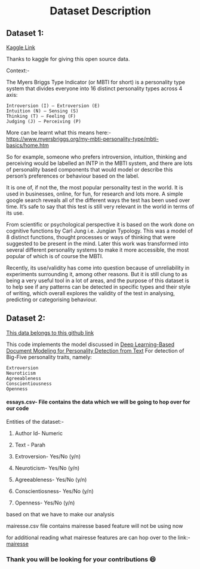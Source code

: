 <h1 align="center">Dataset Description</h1>

## Dataset 1:

[Kaggle Link](https://www.kaggle.com/datasnaek/mbti-type)

Thanks to kaggle for giving this open source data.

Context:-

The Myers Briggs Type Indicator (or MBTI for short) is a personality type system that divides everyone into 16 distinct personality types across 4 axis:

    Introversion (I) – Extroversion (E)
    Intuition (N) – Sensing (S)
    Thinking (T) – Feeling (F)
    Judging (J) – Perceiving (P)

More can be learnt what this means here:- https://www.myersbriggs.org/my-mbti-personality-type/mbti-basics/home.htm

So for example, someone who prefers introversion, intuition, thinking and perceiving would be labelled an INTP in the MBTI system, and there are lots of personality based components that would model or describe this person’s preferences or behaviour based on the label.

It is one of, if not the, the most popular personality test in the world. It is used in businesses, online, for fun, for research and lots more. A simple google search reveals all of the different ways the test has been used over time. It’s safe to say that this test is still very relevant in the world in terms of its use.

From scientific or psychological perspective it is based on the work done on cognitive functions by Carl Jung i.e. Jungian Typology. This was a model of 8 distinct functions, thought processes or ways of thinking that were suggested to be present in the mind. Later this work was transformed into several different personality systems to make it more accessible, the most popular of which is of course the MBTI.

Recently, its use/validity has come into question because of unreliability in experiments surrounding it, among other reasons. But it is still clung to as being a very useful tool in a lot of areas, and the purpose of this dataset is to help see if any patterns can be detected in specific types and their style of writing, which overall explores the validity of the test in analysing, predicting or categorising behaviour.

## Dataset 2:

[This data belongs to this github link](https://github.com/SenticNet/personality-detection)

This code implements the model discussed in 
[Deep Learning-Based Document Modeling for Personality Detection from Text](https://sentic.net/deep-learning-based-personality-detection.pdf) 
For detection of Big-Five personality traits, namely:

    Extroversion
    Neuroticism
    Agreeableness
    Conscientiousness
    Openness

#### essays.csv- File contains the data which we will be going to hop over for our code

Entities of the dataset:-

1. Author Id- Numeric

2. Text - Parah

3. Extroversion- Yes/No (y/n)

4. Neuroticism- Yes/No (y/n)

5. Agreeableness- Yes/No (y/n)

6. Conscientiosness- Yes/No (y/n)

7. Openness- Yes/No (y/n)

based on that we have to make our analysis

mairesse.csv file contains mairesse based feature will not be using now 

for additional reading what mairesse features are can hop over to the link:- [mairesse](http://farm2.user.srcf.net/research/personality/recognizer.html)


### Thank you will be looking for your contributions :smile:


